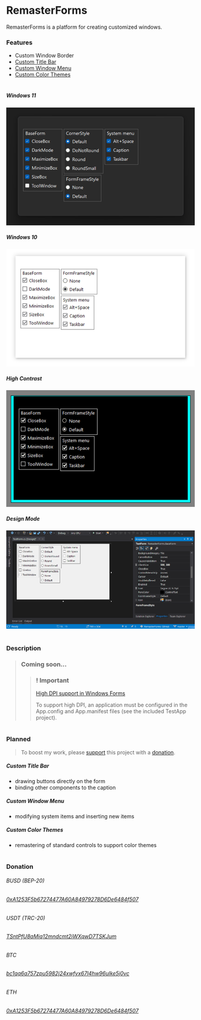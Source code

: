 
# RemasterForms 

RemasterForms is a platform for creating customized windows.

### Features
* Custom Window Border
* [Custom Title Bar](#planned)
* [Custom Window Menu](#planned)
* [Custom Color Themes](#planned)

#
##### Windows 11
![](Description/Windows11.gif)

##### Windows 10
![](Description/Windows10.gif)

##### High Contrast
![](Description/HighContrast.gif)

##### Design Mode
![](Description/DesignMode.gif)

#
### Description
>### Coming soon...  
>>### ! Important
>> [High DPI support in Windows Forms](https://learn.microsoft.com/en-us/dotnet/desktop/winforms/high-dpi-support-in-windows-forms?view=netframeworkdesktop-4.8)
>>
>> To support high DPI, an application must be configured in the App.config and App.manifest files (see the included TestApp project).  

#
### Planned
> To boost my work, please [support](#donation) this project with a [donation](#donation).

##### Custom Title Bar
* drawing buttons directly on the form
* binding other components to the caption

##### Custom Window Menu
* modifying system items and inserting new items

##### Custom Color Themes
* remastering of standard controls to support color themes

#
### Donation  
  
###### BUSD (BEP-20)
###### [0xA1253F5b67274477A60A84979278D6De6484f507](https://link.trustwallet.com/send?coin=20000714&address=0xA1253F5b67274477A60A84979278D6De6484f507&token_id=0xe9e7CEA3DedcA5984780Bafc599bD69ADd087D56)  

###### USDT (TRC-20)
###### [TSntPfU8aMiq12mndcmt2iWXqwD7TSKJum](https://link.trustwallet.com/send?coin=195&address=TSntPfU8aMiq12mndcmt2iWXqwD7TSKJum&token_id=TR7NHqjeKQxGTCi8q8ZY4pL8otSzgjLj6t)  

###### BTC
###### [bc1qq6a757zpu5982j24xwfvx67l4hw96ulke5j0vc](https://link.trustwallet.com/send?coin=0&address=bc1qq6a757zpu5982j24xwfvx67l4hw96ulke5j0vc)  

###### ETH
###### [0xA1253F5b67274477A60A84979278D6De6484f507](https://link.trustwallet.com/send?coin=60&address=0xA1253F5b67274477A60A84979278D6De6484f507)  
